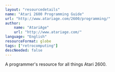 ```yaml
---
layout: "resourcedetails"
name: "Atari 2600 Programming Guide"
url: "http://www.atariage.com/2600/programming/"
author:
    name: "AtariAge"
    url: "http://www.atariage.com/"
language: "English"
resourceFormat: globe
tags: ["retrocomputing"]
descNeeded: false
---
```


A programmer's resource for all things Atari 2600.